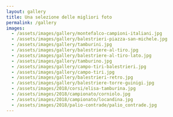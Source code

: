 ```yaml
---
layout: gallery
title: Una selezione delle migliori foto
permalink: /gallery
images:
  - /assets/images/gallery/montefalco-campioni-italiani.jpg
  - /assets/images/gallery/balestrieri-piazza-san-michele.jpg
  - /assets/images/gallery/tamburini.jpg
  - /assets/images/gallery/balestriere-al-tiro.jpg
  - /assets/images/gallery/balestriere-al-tiro-lato.jpg
  - /assets/images/gallery/tamburino.jpg
  - /assets/images/gallery/campo-tiri-balestrieri.jpg
  - /assets/images/gallery/campo-tiri.jpg
  - /assets/images/gallery/balestrieri-retro.jpg
  - /assets/images/gallery/balestriere-torre-guinigi.jpg
  - /assets/images/2018/corsi/elisa-tamburina.jpg
  - /assets/images/2018/campionato/corniolo.jpg
  - /assets/images/2018/campionato/locandina.jpg
  - /assets/images/2018/palio-contrade/palio_contrade.jpg
---
```

